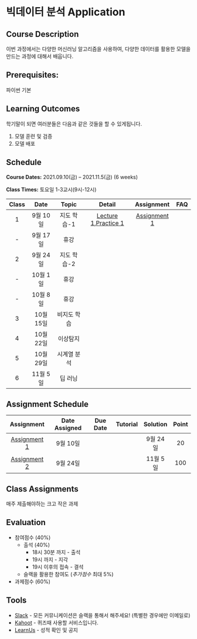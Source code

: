 # 빅데이터 분석 Application

## Course Description

이번 과정에서는 다양한 머신러닝 알고리즘을 사용하여, 다양한 데이터를 활용한 모델을 만드는 과정에 대해서 배웁니다.



## Prerequisites:  
파이썬 기본

## Learning Outcomes

학기말이 되면 여러분들은 다음과 같은 것들을 할 수 있게됩니다.

1. 모델 훈련 및 검증
1. 모델 배포

## Schedule

**Course Dates:** 2021.09.10(금) – 2021.11.5(금) (6 weeks)

**Class Times:** 토요일 1-3교시(9시-12시) 

| Class |       Date       |      Topic     |       Detail       |   Assignment  | FAQ |
|:-----:|:----------------:|:--------------:|:------------------:|:-------------:|:---:|
|  1  |  9월 10일           |    지도 학습-1   |[Lecture 1],[Practice 1] | [Assignment 1] |    |
|  -  |  9월 17일           |  휴강 |     |  |    |
|  2  |  9월 24일           |   지도 학습-2          |                                      |                |   |
|  -  |  10월 1일           |   휴강          |                                      |                |   |
|  -  |  10월 8일           |   휴강          |                                      |                |   |
|  3  |  10월 15일          |    비지도 학습    |     |  |    |
|  4  |  10월 22일          |    이상탐지      |  |     |  |    |
|  5  |  10월 29일          |    시계열 분석    |     |  |    |
|  6  |  11월 5일           |    딥 러닝      |     |  |    |






[Lecture 1]: lecture/week-01
[Lecture 2]: lecture/week-02
[Lecture 3]: lecture/week-03
[Lecture 4]: lecture/week-04
[Lecture 5]: lecture/week-05
[Lecture 6]: lecture/week-06
[Lecture 7]: lecture/week-07
[Lecture 8]: lecture/week-08
[Lecture 9]: lecture/week-09
[Lecture 10]: lecture/week-10


[Assignment 1]: assignment/week-01
[Assignment 2]: assignment/week-02
[Assignment 3]: assignment/week-03
[Assignment 4]: assignment/week-04
[Assignment 5]: assignment/week-05
[Assignment 7]: assignment/week-07



[Practice 1]: practice/week-01
[Practice 2]: practice/week-02
[Practice 3]: practice/week-03
[Practice 4]: practice/week-04
[Practice 5]: practice/week-05
[Practice 6]: practice/week-06
[Practice 7]: practice/week-07
[Practice 8]: practice/week-08
[Practice 9]: practice/week-09
[Practice 10]: practice/week-10

[FAQ 1]: FAQ.md#week-01


## Assignment Schedule 


|               Assignment               | Date Assigned |   Due Date   |    Tutorial  |   Solution   |    Point     |
|:--------------------------------------:|:-------------:|:------------:|:------------:|:------------:|:------------:|
|         [Assignment 1]               | 9월 10일   ||    | 9월 24일             |     20       |
|         [Assignment 2]               | 9월 24일    ||    | 11월 5일            |     100       |





## Class Assignments

매주 제출해야하는 크고 작은 과제


## Evaluation


- 참여점수 (40%)
    - 출석 (40%) 
        - 18시 30분 까지 - 출석
        - 19시 까지 - 지각
        - 19시 이후의 접속 - 결석
    - 슬랙을 활용한 참여도 (*추가점수* 최대 5%)
- 과제점수 (60%)

## Tools

- [Slack](https://yonsei-lotte-2.slack.com) - 모든 커뮤니케이션은 슬랙을 통해서 해주세요! (특별한 경우에만 이메일로)
- [Kahoot](https://kahoot.it) - 퀴즈때 사용할 서비스입니다.
- [LearnUs](https://www.learnus.org/course/view.php?id=206501) - 성적 확인 및 공지

